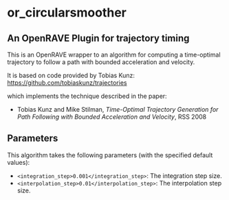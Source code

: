 # or_circularsmoother #
## An OpenRAVE Plugin for trajectory timing ##

This is an OpenRAVE wrapper to an algorithm for computing a time-optimal
trajectory to follow a path with bounded acceleration and velocity.

It is based on code provided by Tobias Kunz:
https://github.com/tobiaskunz/trajectories

which implements the technique described in the paper:
* Tobias Kunz and Mike Stilman, *Time-Optimal Trajectory Generation for Path Following with Bounded Acceleration and Velocity*, RSS 2008

## Parameters

This algorithm takes the following parameters (with the specified default values):

- `<integration_step>0.001</integration_step>`: The integration step size.
- `<interpolation_step>0.01</interpolation_step>`: The interpolation step size.
